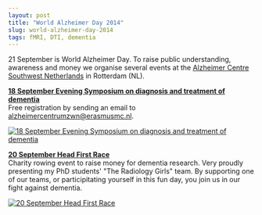 ```yaml
---
layout: post
title: "World Alzheimer Day 2014"
slug: world-alzheimer-day-2014
tags: fMRI, DTI, dementia
---
```


21 September is World Alzheimer Day. To raise public understanding, awareness and money we organise several events at the [Alzheimer Centre Southwest Netherlands](http://www.erasmusmc.nl/alzheimercentrum/) in Rotterdam (NL). 

**[18 September Evening Symposium on diagnosis and treatment of dementia](http://www.erasmusmc.nl/alzheimercentrum/wetenschap.en.opleiding/nacholing-en-opleiding/avondsymposiumWAD/)**  
Free registration by sending an email to alzheimercentrumzwn@erasmusmc.nl.     

[![18 September Evening Symposium on diagnosis and treatment of dementia](https://dl.dropboxusercontent.com/u/3579694/marionsmits.net/2014/Avondsymposium.png)](http://www.erasmusmc.nl/alzheimercentrum/wetenschap.en.opleiding/nacholing-en-opleiding/avondsymposiumWAD/)  
  

  
  
  

**[20 September Head First Race](http://www.headfirstrace.nl)**  
Charity rowing event to raise money for dementia research. Very proudly presenting my PhD students' "The Radiology Girls" team. By supporting one of our teams, or participitating yourself in this fun day, you join us in our fight against dementia.    

[![20 September Head First Race](https://dl.dropboxusercontent.com/u/3579694/marionsmits.net/2014/Radiology_Girls.png)](http://www.headfirstrace.inactievooralzheimer.nl/FormSignUpSponsor.aspx?fst=Sponsor&rt=4&ri=14)